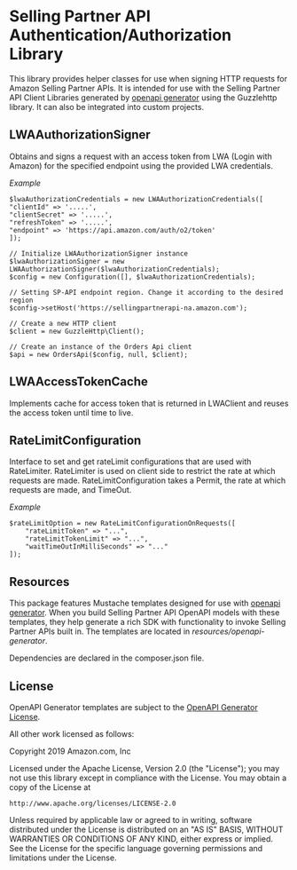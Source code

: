 # Selling Partner API Authentication/Authorization Library
This library provides helper classes for use when signing HTTP requests for Amazon Selling Partner APIs. It is intended for use
with the Selling Partner API Client Libraries generated by [openapi generator](https://openapi-generator.tech/)
using the Guzzlehttp library. It can also be integrated into custom projects.

## LWAAuthorizationSigner
Obtains and signs a request with an access token from LWA (Login with Amazon) for the specified endpoint using the provided LWA credentials.

*Example*
```
$lwaAuthorizationCredentials = new LWAAuthorizationCredentials([
"clientId" => '.....',
"clientSecret" => '.....',
"refreshToken" => '.....',
"endpoint" => 'https://api.amazon.com/auth/o2/token'
]);

// Initialize LWAAuthorizationSigner instance
$lwaAuthorizationSigner = new LWAAuthorizationSigner($lwaAuthorizationCredentials);
$config = new Configuration([], $lwaAuthorizationCredentials);

// Setting SP-API endpoint region. Change it according to the desired region
$config->setHost('https://sellingpartnerapi-na.amazon.com');

// Create a new HTTP client
$client = new GuzzleHttp\Client();

// Create an instance of the Orders Api client
$api = new OrdersApi($config, null, $client);
```

## LWAAccessTokenCache
Implements cache for access token that is returned in LWAClient and reuses the access token until time to live.

## RateLimitConfiguration
Interface to set and get rateLimit configurations that are used with RateLimiter. RateLimiter is used on client side to restrict the rate at which requests are made. RateLimitConfiguration takes a Permit, the rate at which requests are made, and TimeOut.

*Example*
```
$rateLimitOption = new RateLimitConfigurationOnRequests([
    "rateLimitToken" => "...",
    "rateLimitTokenLimit" => "...",
    "waitTimeOutInMilliSeconds" => "..."
]);
```


## Resources
This package features Mustache templates designed for use with [openapi generator](https://openapi-generator.tech/).
When you build Selling Partner API OpenAPI models with these templates, they help generate a rich SDK with functionality to invoke Selling Partner APIs built in. The templates are located in *resources/openapi-generator*.

Dependencies are declared in the composer.json file.

## License
OpenAPI Generator templates are subject to the [OpenAPI Generator License](https://github.com/OpenAPITools/openapi-generator/blob/v5.2.1/LICENSE).

All other work licensed as follows:

Copyright 2019 Amazon.com, Inc

Licensed under the Apache License, Version 2.0 (the "License");
you may not use this library except in compliance with the License.
You may obtain a copy of the License at

    http://www.apache.org/licenses/LICENSE-2.0

Unless required by applicable law or agreed to in writing, software
distributed under the License is distributed on an "AS IS" BASIS,
WITHOUT WARRANTIES OR CONDITIONS OF ANY KIND, either express or implied.
See the License for the specific language governing permissions and
limitations under the License.
